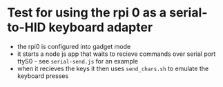 # Test for using the rpi 0 as a serial-to-HID keyboard adapter

- the rpi0 is configured into gadget mode
- it starts a node js app that waits to recieve commands over serial port ttyS0 - see `serial-send.js` for an example
- when it recieves the keys it then uses `send_chars.sh` to emulate the keyboard presses